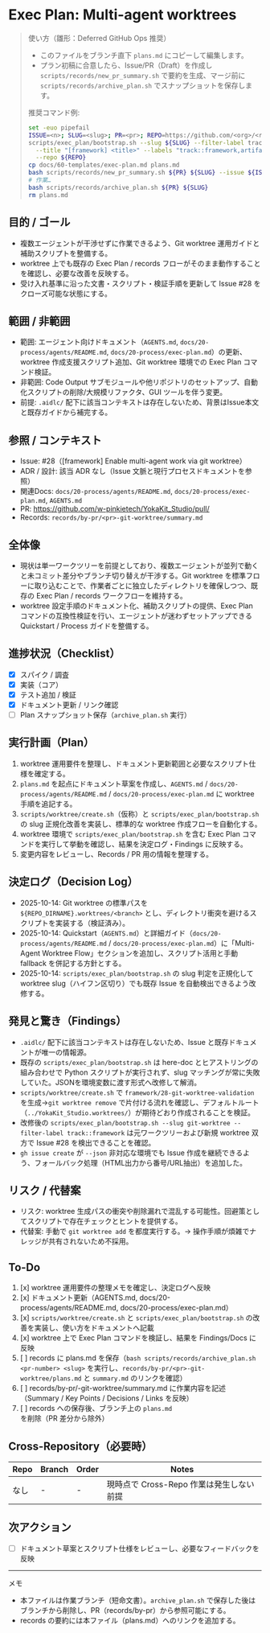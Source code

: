 # Exec Plan: Multi-agent worktrees

> 使い方（雛形：Deferred GitHub Ops 推奨）
> - このファイルをブランチ直下 `plans.md` にコピーして編集します。
> - プラン初稿に合意したら、Issue/PR（Draft）を作成し `scripts/records/new_pr_summary.sh` で要約を生成、マージ前に `scripts/records/archive_plan.sh` でスナップショットを保存します。
>
> 推奨コマンド例:
> ```bash
> set -euo pipefail
> ISSUE=<n>; SLUG=<slug>; PR=<pr>; REPO=https://github.com/<org>/<repo>; AUTHOR=@you
> scripts/exec_plan/bootstrap.sh --slug ${SLUG} --filter-label track::framework \
>   --title "[framework] <title>" --labels "track::framework,artifact::<type>,status::triage,lifecycle::draft" \
>   --repo ${REPO}
> cp docs/60-templates/exec-plan.md plans.md
> bash scripts/records/new_pr_summary.sh ${PR} ${SLUG} --issue ${ISSUE} --repo-url ${REPO} --author ${AUTHOR}
> # 作業…
> bash scripts/records/archive_plan.sh ${PR} ${SLUG}
> rm plans.md
> ```

## 目的 / ゴール
- 複数エージェントが干渉せずに作業できるよう、Git worktree 運用ガイドと補助スクリプトを整備する。
- worktree 上でも既存の Exec Plan / records フローがそのまま動作することを確認し、必要な改善を反映する。
- 受け入れ基準に沿った文書・スクリプト・検証手順を更新して Issue #28 をクローズ可能な状態にする。

## 範囲 / 非範囲
- 範囲: エージェント向けドキュメント（`AGENTS.md`, `docs/20-process/agents/README.md`, `docs/20-process/exec-plan.md`）の更新、worktree 作成支援スクリプト追加、Git worktree 環境での Exec Plan コマンド検証。
- 非範囲: Code Output サブモジュールや他リポジトリのセットアップ、自動化スクリプトの削除/大規模リファクタ、GUI ツールを伴う変更。
- 前提: `.aidlc/` 配下に該当コンテキストは存在しないため、背景はIssue本文と既存ガイドから補完する。

## 参照 / コンテキスト
- Issue: #28（[framework] Enable multi-agent work via git worktree）
- ADR / 設計: 該当 ADR なし（Issue 文脈と現行プロセスドキュメントを参照）
- 関連Docs: `docs/20-process/agents/README.md`, `docs/20-process/exec-plan.md`, `AGENTS.md`
 - PR: https://github.com/w-pinkietech/YokaKit_Studio/pull/<pr>
 - Records: `records/by-pr/<pr>-git-worktree/summary.md`

## 全体像
- 現状は単一ワークツリーを前提としており、複数エージェントが並列で動くと未コミット差分やブランチ切り替えが干渉する。Git worktree を標準フローに取り込むことで、作業者ごとに独立したディレクトリを確保しつつ、既存の Exec Plan / records ワークフローを維持する。
- worktree 設定手順のドキュメント化、補助スクリプトの提供、Exec Plan コマンドの互換性検証を行い、エージェントが迷わずセットアップできる Quickstart / Process ガイドを整備する。

## 進捗状況（Checklist）
- [x] スパイク / 調査
- [x] 実装（コア）
- [x] テスト追加 / 検証
- [x] ドキュメント更新 / リンク確認
- [ ] Plan スナップショット保存（`archive_plan.sh` 実行）

## 実行計画（Plan）
1. worktree 運用要件を整理し、ドキュメント更新範囲と必要なスクリプト仕様を確定する。
2. `plans.md` を起点にドキュメント草案を作成し、`AGENTS.md` / `docs/20-process/agents/README.md` / `docs/20-process/exec-plan.md` に worktree 手順を追記する。
3. `scripts/worktree/create.sh`（仮称）と `scripts/exec_plan/bootstrap.sh` の slug 正規化改善を実装し、標準的な worktree 作成フローを自動化する。
4. worktree 環境で `scripts/exec_plan/bootstrap.sh` を含む Exec Plan コマンドを実行して挙動を確認し、結果を決定ログ・Findings に反映する。
5. 変更内容をレビューし、Records / PR 用の情報を整理する。

## 決定ログ（Decision Log）
- 2025-10-14: Git worktree の標準パスを `${REPO_DIRNAME}.worktrees/<branch>` とし、ディレクトリ衝突を避けるスクリプトを実装する（検証済み）。
- 2025-10-14: Quickstart（`AGENTS.md`）と詳細ガイド（`docs/20-process/agents/README.md` / `docs/20-process/exec-plan.md`）に「Multi-Agent Worktree Flow」セクションを追加し、スクリプト活用と手動 fallback を併記する方針とする。
- 2025-10-14: `scripts/exec_plan/bootstrap.sh` の slug 判定を正規化して worktree slug（ハイフン区切り）でも既存 Issue を自動検出できるよう改修する。

## 発見と驚き（Findings）
- `.aidlc/` 配下に該当コンテキストは存在しないため、Issue と既存ドキュメントが唯一の情報源。
- 既存の `scripts/exec_plan/bootstrap.sh` は here-doc とヒアストリングの組み合わせで Python スクリプトが実行されず、slug マッチングが常に失敗していた。JSONを環境変数に渡す形式へ改修して解消。
- `scripts/worktree/create.sh` で `framework/28-git-worktree-validation` を生成→`git worktree remove` で片付ける流れを確認し、デフォルトルート（`../YokaKit_Studio.worktrees/`）が期待どおり作成されることを検証。
- 改修後の `scripts/exec_plan/bootstrap.sh --slug git-worktree --filter-label track::framework` は元ワークツリーおよび新規 worktree 双方で Issue #28 を検出できることを確認。
- `gh issue create` が `--json` 非対応な環境でも Issue 作成を継続できるよう、フォールバック処理（HTML出力から番号/URL抽出）を追加した。

## リスク / 代替案
- リスク: worktree 生成パスの衝突や削除漏れで混乱する可能性。回避策としてスクリプトで存在チェックとヒントを提供する。
- 代替案: 手動で `git worktree add` を都度実行する。→ 操作手順が煩雑でナレッジが共有されないため不採用。

## To-Do
1. [x] worktree 運用要件の整理メモを確定し、決定ログへ反映
2. [x] ドキュメント更新（AGENTS.md, docs/20-process/agents/README.md, docs/20-process/exec-plan.md）
3. [x] `scripts/worktree/create.sh` と `scripts/exec_plan/bootstrap.sh` の改善を実装し、使い方をドキュメントへ記載
4. [x] worktree 上で Exec Plan コマンドを検証し、結果を Findings/Docs に反映
5. [ ] records に plans.md を保存（`bash scripts/records/archive_plan.sh <pr-number> <slug>` を実行し、`records/by-pr/<pr>-git-worktree/plans.md` と `summary.md` のリンクを確認）
6. [ ] records/by-pr/<pr>-git-worktree/summary.md に作業内容を記述（Summary / Key Points / Decisions / Links を反映）
7. [ ] records への保存後、ブランチ上の `plans.md` を削除（PR 差分から除外）

## Cross-Repository（必要時）
| Repo | Branch | Order | Notes |
|------|--------|-------|-------|
| なし | - | - | 現時点で Cross-Repo 作業は発生しない前提 |

## 次アクション
- [ ] ドキュメント草案とスクリプト仕様をレビューし、必要なフィードバックを反映

---
メモ
- 本ファイルは作業ブランチ（短命文書）。`archive_plan.sh` で保存した後はブランチから削除し、PR（records/by-pr）から参照可能にする。
- records の要約には本ファイル（plans.md）へのリンクを追加する。

